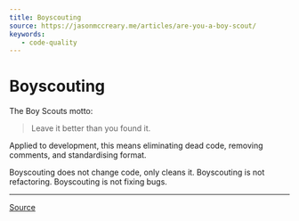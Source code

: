 ```yaml
---
title: Boyscouting 
source: https://jasonmccreary.me/articles/are-you-a-boy-scout/
keywords:
   - code-quality
---
```


# Boyscouting

The Boy Scouts motto:

> Leave it better than you found it.

Applied to development, this means eliminating dead code, removing comments, and standardising format.

Boyscouting does not change code, only cleans it.
Boyscouting is not refactoring.
Boyscouting is not fixing bugs.

----

[Source](https://jasonmccreary.me/articles/are-you-a-boy-scout//)
